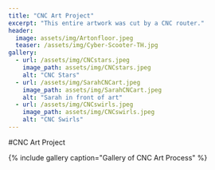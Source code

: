 ```yaml
---
title: "CNC Art Project"
excerpt: "This entire artwork was cut by a CNC router."
header:
  image: assets/img/Artonfloor.jpeg
  teaser: /assets/img/Cyber-Scooter-TH.jpg
gallery:
  - url: /assets/img/CNCstars.jpeg
    image_path: assets/img/CNCstars.jpeg
    alt: "CNC Stars"
  - url: /assets/img/SarahCNCart.jpeg
    image_path: assets/img/SarahCNCart.jpeg
    alt: "Sarah in front of art"
  - url: /assets/img/CNCswirls.jpeg
    image_path: assets/img/CNCswirls.jpeg
    alt: "CNC Swirls"
---
```


#CNC Art Project


{% include gallery caption="Gallery of CNC Art Process" %}
